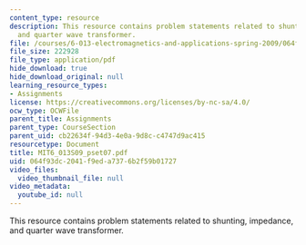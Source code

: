 ```yaml
---
content_type: resource
description: This resource contains problem statements related to shunting, impedance,
  and quarter wave transformer.
file: /courses/6-013-electromagnetics-and-applications-spring-2009/064f93dc2041f9eda7376b2f59b01727_MIT6_013S09_pset07.pdf
file_size: 222928
file_type: application/pdf
hide_download: true
hide_download_original: null
learning_resource_types:
- Assignments
license: https://creativecommons.org/licenses/by-nc-sa/4.0/
ocw_type: OCWFile
parent_title: Assignments
parent_type: CourseSection
parent_uid: cb22634f-94d3-4e0a-9d8c-c4747d9ac415
resourcetype: Document
title: MIT6_013S09_pset07.pdf
uid: 064f93dc-2041-f9ed-a737-6b2f59b01727
video_files:
  video_thumbnail_file: null
video_metadata:
  youtube_id: null
---
```

This resource contains problem statements related to shunting, impedance, and quarter wave transformer.